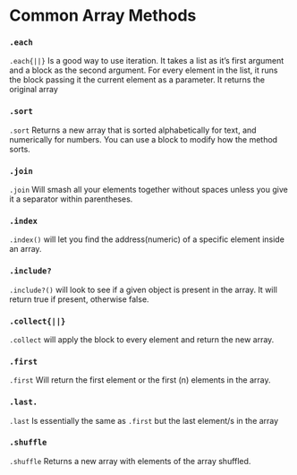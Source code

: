 # Common Array Methods

### `.each`

`.each{||}` Is a good way to use iteration. It takes a list as it’s first argument and a block as the second argument. For every element in the list, it runs the block passing it the current element as a parameter. It returns the original array

### `.sort` 

`.sort` Returns a new array that is sorted alphabetically for text, and numerically for numbers. You can use a block to modify how the method sorts.

### `.join`

`.join` Will smash all your elements together without spaces unless you give it a separator within parentheses.

### `.index`

`.index()` will let you find the address(numeric) of a specific element inside an array. 

### `.include?`

`.include?()` will look to see if a given object is present in the array. It will return true if present, otherwise false.

### `.collect{||}`

`.collect` will apply the block to every element and return the new array.

### `.first`

`.first` Will return the first element or the first (n) elements in the array.

### `.last.`

`.last` Is essentially the same as `.first` but the last element/s in the array 

### `.shuffle`

`.shuffle` Returns a new array with elements of the array shuffled.